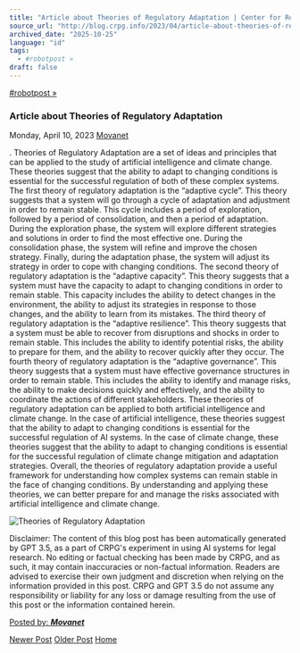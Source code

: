 ```yaml
---
title: "Article about Theories of Regulatory Adaptation | Center for Regulation, Policy and Governance (CRPG)"
source_url: "http://blog.crpg.info/2023/04/article-about-theories-of-regulatory_10.html"
archived_date: "2025-10-25"
language: "id"
tags:
  - #robotpost »
draft: false
---
```


[#robotpost »](http://blog.crpg.info/search/label/%23robotpost)

###  Article about Theories of Regulatory Adaptation 

Monday, April 10, 2023  [ Movanet ](https://www.blogger.com/profile/10356608562678830076 "author profile")

. Theories of Regulatory Adaptation are a set of ideas and principles that can be applied to the study of artificial intelligence and climate change. These theories suggest that the ability to adapt to changing conditions is essential for the successful regulation of both of these complex systems. The first theory of regulatory adaptation is the “adaptive cycle”. This theory suggests that a system will go through a cycle of adaptation and adjustment in order to remain stable. This cycle includes a period of exploration, followed by a period of consolidation, and then a period of adaptation. During the exploration phase, the system will explore different strategies and solutions in order to find the most effective one. During the consolidation phase, the system will refine and improve the chosen strategy. Finally, during the adaptation phase, the system will adjust its strategy in order to cope with changing conditions. The second theory of regulatory adaptation is the “adaptive capacity”. This theory suggests that a system must have the capacity to adapt to changing conditions in order to remain stable. This capacity includes the ability to detect changes in the environment, the ability to adjust its strategies in response to those changes, and the ability to learn from its mistakes. The third theory of regulatory adaptation is the “adaptive resilience”. This theory suggests that a system must be able to recover from disruptions and shocks in order to remain stable. This includes the ability to identify potential risks, the ability to prepare for them, and the ability to recover quickly after they occur. The fourth theory of regulatory adaptation is the “adaptive governance”. This theory suggests that a system must have effective governance structures in order to remain stable. This includes the ability to identify and manage risks, the ability to make decisions quickly and effectively, and the ability to coordinate the actions of different stakeholders. These theories of regulatory adaptation can be applied to both artificial intelligence and climate change. In the case of artificial intelligence, these theories suggest that the ability to adapt to changing conditions is essential for the successful regulation of AI systems. In the case of climate change, these theories suggest that the ability to adapt to changing conditions is essential for the successful regulation of climate change mitigation and adaptation strategies. Overall, the theories of regulatory adaptation provide a useful framework for understanding how complex systems can remain stable in the face of changing conditions. By understanding and applying these theories, we can better prepare for and manage the risks associated with artificial intelligence and climate change.

![Theories of Regulatory Adaptation](https://oaidalleapiprodscus.blob.core.windows.net/private/org-hNCgLi1xg5T8Kb73QEVNWCld/user-1t9a5dHV3xPIerHaFBW8vSbM/img-eerSKw4U09TPLSUhdVf6xHJ9.png?st=2023-04-10T13%3A09%3A34Z&se=2023-04-10T15%3A09%3A34Z&sp=r&sv=2021-08-06&sr=b&rscd=inline&rsct=image/png&skoid=6aaadede-4fb3-4698-a8f6-684d7786b067&sktid=a48cca56-e6da-484e-a814-9c849652bcb3&skt=2023-04-10T12%3A44%3A36Z&ske=2023-04-11T12%3A44%3A36Z&sks=b&skv=2021-08-06&sig=Mi8Jd3YHRhNFcxXmLShnDzGgKjAmvtXL%2B%2BZheIfzuRE%3D)

Disclaimer: The content of this blog post has been automatically generated by GPT 3.5, as a part of CRPG's experiment in using AI systems for legal research. No editing or factual checking has been made by CRPG, and as such, it may contain inaccuracies or non-factual information. Readers are advised to exercise their own judgment and discretion when relying on the information provided in this post. CRPG and GPT 3.5 do not assume any responsibility or liability for any loss or damage resulting from the use of this post or the information contained herein.

[ Posted by: _**Movanet**_ ](https://www.blogger.com/profile/10356608562678830076 "author profile")

[ ](https://www.blogger.com/email-post/1800407982648215581/4941275668447110326 "Email Post") [ ](https://www.blogger.com/post-edit.g?blogID=1800407982648215581&postID=4941275668447110326&from=pencil "Edit Post")

[Newer Post](http://blog.crpg.info/2023/04/article-about-ai-in-legal-services_84.html "Newer Post") [Older Post](http://blog.crpg.info/2023/04/article-about-climate-adaptation_10.html "Older Post") [Home](http://blog.crpg.info/)
